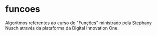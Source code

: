 # funcoes
Algoritmos referentes ao curso de "Funções" ministrado pela Stephany Nusch através da plataforma da Digital Innovation One.
